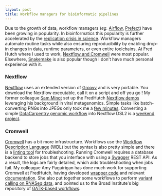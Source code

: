 ```yaml
---
layout: post
title: Workflow managers for bioinformatic pipelines
---
```


Due to the growth of data, workflow managers (_eg._ [Airflow](https://airflow.apache.org/), [Prefect](https://www.prefect.io/)) have been growing in popularity. In bioinformatics this popularity is further accelerated by the [replication crisis in science](https://jamanetwork.com/journals/jama/fullarticle/201218). Workflow managers automate routine tasks while also ensuring reproducibility by enabling drop-in changes in data, runtime parameters, or even entire toolchains. At Fred Hutch where I used to work, [Nextflow and Cromwell](https://sciwiki.fredhutch.org/scicomputing/software_overview/#workflow-managers) were most popular. Elsewhere, [Snakemake](https://github.com/snakemake/snakemake) is also popular though I don't have much personal experience with it.

### Nextflow

[Nextflow](https://www.nextflow.io/) uses an extended version of [Groovy](http://groovy-lang.org) and is very portable. You download the Nextflow executable, call it on a script and off you go ! My former colleague [Sam Minot](https://www.minot.bio/) set up the FredHutch [Nextflow demos](https://github.com/FredHutch/nf-core-aligngenomes) leveraging his background in viral metagenomics. Simple tasks like batch-converting PNGs into JPEGs only took me a [few minutes](https://github.com/ptvan/aws/blob/master/image_processing.nf). Converting a simple [DataCarpentry genomic workflow](https://datacarpentry.org/wrangling-genomics/) into Nextflow DSL2 is a [weekend project](https://github.com/ptvan/workflows/blob/master/nextflow/wrangling_genomics.nf).

### Cromwell

[Cromwell](https://github.com/broadinstitute/cromwell) has a bit more infrastructure. Workflows use the [Workflow Description Language](https://openwdl.org/) (WDL) but the syntax is also pretty simple and there is a [linting tool](https://cromwell.readthedocs.io/en/stable/WOMtool/) for troubleshooting. Running Cromwell requires a database backend to store jobs that you interface with using a [Swagger](https://swagger.io/) REST API. As a result, the logs are fairly detailed, which aids troubleshooting when jobs fail. My colleague Amy Paguirigan has done much work for supporting Cromwell at FredHutch, having developed [wrapper code](https://github.com/fredhutch/fh.wdlr) and relevant [documentation](https://sciwiki.fredhutch.org/compdemos/Cromwell/). She also put together some workflows to perform [variant calling on RNASeq data](https://github.com/FredHutch/tg-wdl-RNAseqVariantCalling), and pointed us to the Broad Institute's big repository of [GATK-based workflows](https://github.com/gatk-workflows).
